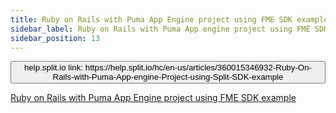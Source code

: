 ```yaml
---
title: Ruby on Rails with Puma App Engine project using FME SDK example
sidebar_label: Ruby on Rails with Puma App engine project using FME SDK example
sidebar_position: 13
---
```


<p>
  <button style={{borderRadius:'8px', border:'1px', fontFamily:'Courier New', fontWeight:'800', textAlign:'left'}}> help.split.io link: https://help.split.io/hc/en-us/articles/360015346932-Ruby-On-Rails-with-Puma-App-engine-Project-using-Split-SDK-example </button>
</p>

[Ruby on Rails with Puma App Engine project using FME SDK example](https://github.com/Split-Community/Split-SDKs-Examples/tree/main/Ruby-on-rail-Puma-SDK)